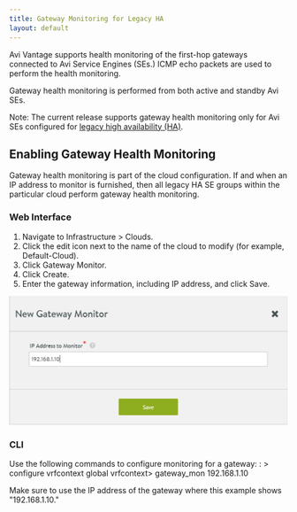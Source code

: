 ```yaml
---
title: Gateway Monitoring for Legacy HA
layout: default
---
```

Avi Vantage supports health monitoring of the first-hop gateways connected to Avi Service Engines (SEs.) ICMP echo packets are used to perform the health monitoring.

Gateway health monitoring is performed from both active and standby Avi SEs.

Note: The current release supports gateway health monitoring only for Avi SEs configured for <a href="/legacy-ha/">legacy high availability (HA)</a>.

## Enabling Gateway Health Monitoring

Gateway health monitoring is part of the cloud configuration. If and when an IP address to monitor is furnished, then all legacy HA SE groups within the particular cloud perform gateway health monitoring.

### Web Interface

1. Navigate to Infrastructure > Clouds.
1. Click the edit icon next to the name of the cloud to modify (for example, Default-Cloud).
1. Click Gateway Monitor.
1. Click Create.
1. Enter the gateway information, including IP address, and click Save.

<a href="img/gateway-monitor.png"><img src="img/gateway-monitor.png" alt="gateway-monitor" width="525" height="232"></a>

### CLI

Use the following commands to configure monitoring for a gateway:
: > configure vrfcontext global vrfcontext> gateway_mon 192.168.1.10

Make sure to use the IP address of the gateway where this example shows "192.168.1.10."